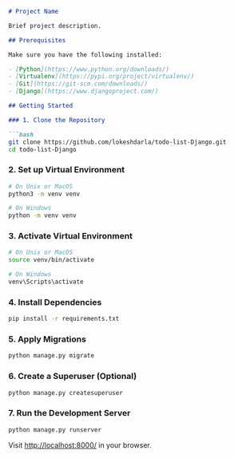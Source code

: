 ```markdown
# Project Name

Brief project description.

## Prerequisites

Make sure you have the following installed:

- [Python](https://www.python.org/downloads/)
- [Virtualenv](https://pypi.org/project/virtualenv/)
- [Git](https://git-scm.com/downloads/)
- [Django](https://www.djangoproject.com/)

## Getting Started

### 1. Clone the Repository

```bash
git clone https://github.com/lokeshdarla/todo-list-Django.git
cd todo-list-Django
```

### 2. Set up Virtual Environment

```bash
# On Unix or MacOS
python3 -m venv venv

# On Windows
python -m venv venv
```

### 3. Activate Virtual Environment

```bash
# On Unix or MacOS
source venv/bin/activate

# On Windows
venv\Scripts\activate
```

### 4. Install Dependencies

```bash
pip install -r requirements.txt
```

### 5. Apply Migrations

```bash
python manage.py migrate
```

### 6. Create a Superuser (Optional)

```bash
python manage.py createsuperuser
```

### 7. Run the Development Server

```bash
python manage.py runserver
```

Visit [http://localhost:8000/](http://localhost:8000/) in your browser.
